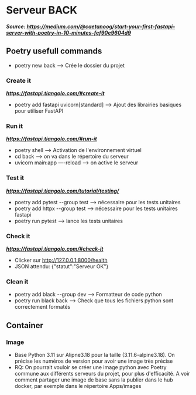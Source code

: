 # Serveur BACK

***Source: https://medium.com/@caetanoog/start-your-first-fastapi-server-with-poetry-in-10-minutes-fef90e9604d9***

## Poetry usefull commands

- poetry new back --> Crée le dossier du projet

### Create it
***https://fastapi.tiangolo.com/#create-it***
- poetry add fastapi uvicorn[standard] --> Ajout des librairies basiques pour utiliser FastAPI

### Run it
***https://fastapi.tiangolo.com/#run-it***
- poetry shell --> Activation de l'environnement virtuel
- cd back --> on va dans le répertoire du serveur
- uvicorn main:app —-reload --> on active le serveur

### Test it
***https://fastapi.tiangolo.com/tutorial/testing/***
- poetry add pytest --group test --> nécessaire pour les tests unitaires
- poetry add httpx --group test --> nécessaire pour les tests unitaires fastapi
- poetry run pytest --> lance les tests unitaires

### Check it
***https://fastapi.tiangolo.com/#check-it***
- Clicker sur http://127.0.0.1:8000/health 
- JSON attendu: {"statut":"Serveur OK"}

### Clean it
- poetry add black --group dev --> Formatteur de code python
- poetry run black back --> Check que tous les fichiers python sont correctement formatés

## Container
### Image
- Base Python 3.11 sur Alipne3.18 pour la taille (3.11.6-alpine3.18). On précise les numéros de version pour avoir une image très précise
- RQ: On pourrait vouloir se créer une image python avec Poetry commune aux différents serveurs du projet, pour plus d'efficacité. A voir comment partager une image de base sans la publier dans le hub docker, par exemple dans le répertoire Apps/images